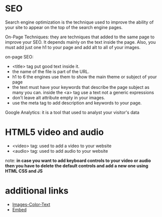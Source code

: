 # SEO

Search engine optimization is the technique used to improve the ability of your site to appear on the top of the search engine pages.

On-Page Techniques: they are techniques that added to the same page to improve your SEO. It depends mainly on the text inside the page. Also, you must add just one h1 to your page and add alt to all of your images.

on-page SEO:

- \<title> tag put good text inside it.
- the name of the file is part of the URL.
- h1 to 6 the engines use them to show the main theme or subject of your page
- the text must have your keywords that describe the page subject as many you can.
  inside the \<a> tag use a text not a generic expressions
- don't leave alt attribute empty in your images.
- use the meta tag to add description and keywords to your page.

Google Analytics: it is a tool that used to analyst your visitor's data

# HTML5 video and audio

- \<video> tag: used to add a video to your website
- \<audio> tag: used to add audio to your website

note: **in case you want to add keyboard controls to your video or audio then you have to delete the default controls and add a new one using HTML CSS and JS**

# additional links

- [Images-Color-Text](https://mohammad-eshtaiwi.github.io/reading-notes/Images-Color-Text)
- [Embed](https://developer.mozilla.org/en-US/docs/Web/HTML/Element/embed)
